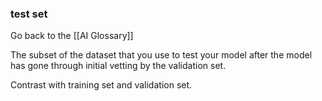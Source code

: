 ### test set

Go back to the [[AI Glossary]]


The subset of the dataset that you use to test your model after the model has gone through initial vetting by the validation set.

Contrast with training set and validation set.


